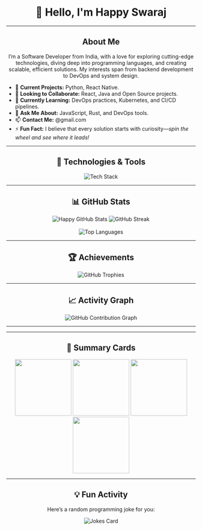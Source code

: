 <h1 align="center">👋 Hello, I'm Happy Swaraj</h1>

<p align="center">
<a href="https://www.linkedin.com/in/happyswaraj?/" target="_blank">
</a>
</p>

---

<h2 align="center"> About Me</h2>

<p align="center">
I’m a  Software Developer from India, with a love for exploring cutting-edge technologies, diving deep into programming languages, and creating scalable, efficient solutions. My interests span from backend development to DevOps and system design.
</p>

- 🔭 **Current Projects:** Python, React Native.  
- 👯 **Looking to Collaborate:** React, Java and Open Source projects.  
- 🌱 **Currently Learning:** DevOps practices, Kubernetes, and CI/CD pipelines.  
- 💬 **Ask Me About:** JavaScript, Rust, and DevOps tools.  
- 📫 **Contact Me:** @gmail.com  
- ⚡ **Fun Fact:** I believe that every solution starts with curiosity—*spin the wheel and see where it leads!*  

---

<h2 align="center">🔧 Technologies & Tools</h2>

<p align="center">
<img src="https://skillicons.dev/icons?i=go,rust,cpp,python,js,html,css,bash,nodejs,react,nextjs,redux,express,mongodb,postgres,redis,docker,kubernetes,jenkins,git,github,linux,vercel,postman,vscode,regex,reactnative&theme=dark" alt="Tech Stack" />
</p>

---

<h2 align="center">📊 GitHub Stats</h2>
<div align="center">
  <img src="https://github-readme-stats.vercel.app/api?username=happy0002&show_icons=true&theme=tokyonight" alt="Happy GitHub Stats" />
  <img src="https://github-readme-streak-stats.herokuapp.com/?user=happy0002&theme=tokyonight" alt="GitHub Streak" />
</div>
<br />
<div align="center">
  <img src="https://github-readme-stats.vercel.app/api/top-langs/?username=happy0002&layout=compact&theme=tokyonight" alt="Top Languages" />
</div>

---

<h2 align="center">🏆 Achievements</h2>
<p align="center">
<img src="https://github-profile-trophy.vercel.app/?username=happy0002&theme=juicyfresh&margin-w=15&margin-h=15" alt="GitHub Trophies" />
</p>

---

<h2 align="center">📈 Activity Graph</h2>
<p align="center">
<img src="https://github-readme-activity-graph.vercel.app/graph?username=happy0002&theme=tokyo-night" alt="GitHub Contribution Graph" />
</p>

---



---

<h2 align="center">🎯 Summary Cards</h2>
<div align="center">
  <img src="http://github-profile-summary-cards.vercel.app/api/cards/stats?username=happy0002&theme=tokyonight" height="150" />
  <img src="http://github-profile-summary-cards.vercel.app/api/cards/most-commit-language?username=happy0002&theme=tokyonight" height="150" />
  <img src="http://github-profile-summary-cards.vercel.app/api/cards/repos-per-language?username=happy0002&theme=tokyonight" height="150" />
  <img src="http://github-profile-summary-cards.vercel.app/api/cards/profile-details?username=happy0002&theme=tokyonight" height="150" />
</div>

---

<h2 align="center">💡 Fun Activity</h2>
<p align="center">Here’s a random programming joke for you:</p>
<p align="center"><img src="https://readme-jokes.vercel.app/api" alt="Jokes Card" /></p>
